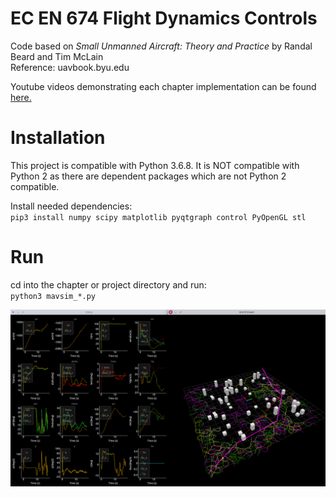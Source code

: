 # EC EN 674 Flight Dynamics Controls

Code based on *Small Unmanned Aircraft: Theory and Practice* by Randal Beard and Tim McLain  
Reference: uavbook.byu.edu

Youtube videos demonstrating each chapter implementation can be found [here.](https://www.youtube.com/playlist?list=PLa79EwlpK4ZMsxfw_ab-9_kLygiABV4_z)

# Installation
This project is compatible with Python 3.6.8. It is NOT compatible with Python 2 as there are dependent packages which are not Python 2 compatible.  

Install needed dependencies:  
`pip3 install numpy scipy matplotlib pyqtgraph control PyOpenGL stl`

# Run
cd into the chapter or project directory and run:  
`python3 mavsim_*.py`

![rrt example](docs/rrt.png)
